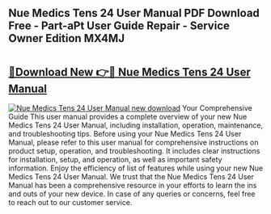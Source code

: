 ## Nue Medics Tens 24 User Manual PDF Download Free - Part-aPt User Guide Repair - Service Owner Edition MX4MJ

# <h2><a href="http://bc1169.oget.top/?id=Nue+Medics+Tens+24+User+Manual">🔗Download New 👉🔴 Nue Medics Tens 24 User Manual</a></h2>

[![Nue Medics Tens 24 User Manual new download](https://i.imgur.com/5g1atiW.png)](http://bc1169.oget.top/?id=Nue+Medics+Tens+24+User+Manual)
Your Comprehensive Guide This user manual provides a complete overview of your new Nue Medics Tens 24 User Manual, including installation, operation, maintenance, and troubleshooting tips. Before using your Nue Medics Tens 24 User Manual, please refer to this user manual for comprehensive instructions on product setup, operation, and troubleshooting. It includes clear instructions for installation, setup, and operation, as well as important safety information. Enjoy the efficiency of list of features while using your new Nue Medics Tens 24 User Manual. We trust that the Nue Medics Tens 24 User Manual has been a comprehensive resource in your efforts to learn the ins and outs of your new device. In case of any queries or concerns, feel free to reach out to our customer service.
